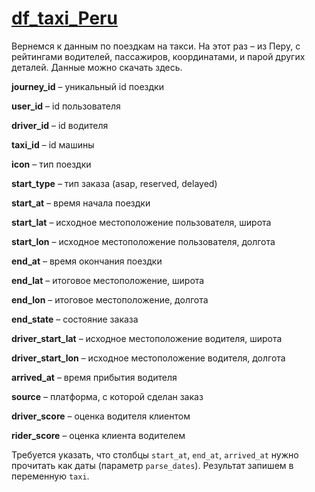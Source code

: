 # [df_taxi_Peru](https://disk.yandex.ru/d/5OUzhWvyi0n1DA)


Вернемся к данным по поездкам на такси. На этот раз – из Перу, с рейтингами водителей, пассажиров, координатами, и парой других деталей. Данные можно скачать здесь.

**journey_id** – уникальный id поездки

**user_id** – id пользователя

**driver_id** – id водителя

**taxi_id** – id машины

**icon** – тип поездки

**start_type** – тип заказа (asap, reserved, delayed)

**start_at** – время начала поездки

**start_lat** – исходное местоположение пользователя, широта

**start_lon** – исходное местоположение пользователя, долгота

**end_at** – время окончания поездки

**end_lat** – итоговое местоположение, широта

**end_lon** – итоговое местоположение, долгота

**end_state** – состояние заказа

**driver_start_lat** – исходное местоположение водителя, широта

**driver_start_lon** – исходное местоположение водителя, долгота

**arrived_at** – время прибытия водителя

**source** – платформа, с которой сделан заказ

**driver_score** – оценка водителя клиентом

**rider_score** – оценка клиента водителем
 

Требуется указать, что столбцы `start_at`, `end_at`, `arrived_at` нужно прочитать как даты (параметр `parse_dates`).
Результат запишем в переменную `taxi`.
